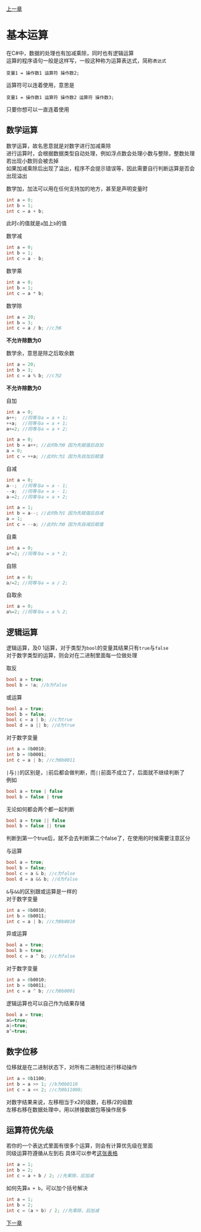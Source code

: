 [上一章](./page6.md)

# 基本运算

在C#中，数据的处理也有加减乘除，同时也有逻辑运算  
运算的程序语句一般是这样写，一般这种称为运算表达式，简称`表达式`
```
变量1 = 操作数1 运算符 操作数2;
```
运算符可以连着使用，意思是
```
变量1 = 操作数1 运算符 操作数2 运算符 操作数3;
```
只要你想可以一直连着使用

## 数学运算

数学运算，故名思意就是对数字进行加减乘除  
进行运算时，会根据数据类型自动处理，例如浮点数会处理小数与整除，整数处理若出现小数则会被去掉  
如果加减乘除后出现了溢出，程序不会提示错误等，因此需要自行判断运算是否会出现溢出  

数学加，加法可以用在任何支持加的地方，甚至是声明变量时
```C#
int a = 0;
int b = 1;
int c = a + b;
```
此时`c`的值就是`a`加上`b`的值

数学减
```C#
int a = 0;
int b = 1;
int c = a - b;
```

数学乘
```C#
int a = 0;
int b = 1;
int c = a * b;
```

数学除
```C#
int a = 20;
int b = 3;
int c = a / b; //c为6
```
**不允许除数为0**

数学余，意思是除之后取余数
```C#
int a = 20;
int b = 3;
int c = a % b; //c为2
```
**不允许除数为0**

自加
```C#
int a = 0;
a++;  //同等与a = a + 1;
++a;  //同等与a = a + 1;
a+=2; //同等与a = a + 2;
```

```C#
int a = 0;
int b = a++; //此时b为0 因为先赋值后自加
a = 0;
int c = ++a; //此时c为1 因为先自加后赋值
```

自减
```C#
int a = 0;
a--;  //同等与a = a - 1;
--a;  //同等与a = a - 1;
a-=2; //同等与a = a + 2;
```

```C#
int a = 1;
int b = a--; //此时b为1 因为先赋值后自减
a = 1;
int c = --a; //此时c为0 因为先自减后赋值
```

自乘
```C#
int a = 0;
a*=2; //同等与a = a * 2;
```

自除
```C#
int a = 0;
a/=2; //同等与a = a / 2;
```

自取余
```C#
int a = 0;
a%=2; //同等与a = a % 2;
```

## 逻辑运算

逻辑运算，及0 1运算，对于类型为`bool`的变量其结果只有`true`与`false`  
对于数字类型的运算，则会对在二进制里面每一位做处理  

取反
```C#
bool a = true;
bool b = !a; //b为false
```

或运算
```C#
bool a = true;
bool b = false; 
bool c = a | b; //c为true
bool d = a || b; //d为true
```
对于数字变量
```C#
int a = 0b0010;
int b = 0b0001;
int c = a | b; //c为0b0011
```
`|`与`||`的区别是，`|`前后都会做判断，而`||`前面不成立了，后面就不继续判断了  
例如
```C#
bool a = true | false
bool b = false | true
```
无论如何都会两个都一起判断  
```C#
bool a = true || false
bool b = false || true
```
判断到第一个true后，就不会去判断第二个false了，在使用的时候需要注意区分

与运算
```C#
bool a = true;
bool b = false; 
bool c = a & b; //c为false
bool d = a && b; //d为false
```
`&`与`&&`的区别跟或运算是一样的  
对于数字变量
```C#
int a = 0b0010;
int b = 0b0011;
int c = a | b; //c为0b0010
```

异或运算
```C#
bool a = true;
bool b = true; 
bool c = a ^ b; //c为false
```
对于数字变量
```C#
int a = 0b0010;
int b = 0b0011;
int c = a ^ b; //c为0b0001
```

逻辑运算也可以自己作为结果存储
```C#
bool a = true;
a&=true;
a|=true;
a^=true;
```

## 数字位移

位移就是在二进制状态下，对所有二进制位进行移动操作  
```C#
int a = 0b1100;
int b = a >> 1; //b为0b0110
int c = a << 2; //c为0b11000;
```
对数字结果来说，左移相当于x2的级数，右移/2的级数  
左移右移在数据处理中，用以拼接数据包等操作居多  

## 运算符优先级

若你的一个表达式里面有很多个运算，则会有计算优先级在里面  
同级运算符遵循从左到右
具体可以参考[这张表格](https://learn.microsoft.com/zh-cn/dotnet/csharp/language-reference/operators/#operator-precedence)  

```C#
int a = 1;
int b = 2;
int c = a + b / 2; //先乘除，后加减
```
如何先算`a + b`，可以加个括号解决
```C#
int a = 1;
int b = 2;
int c = (a + b) / 2; //先乘除，后加减
```

[下一章](./page6.md)